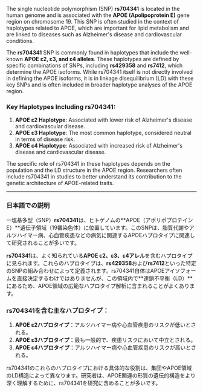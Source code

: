 The single nucleotide polymorphism (SNP) **rs704341** is located in the human genome and is associated with the **APOE (Apolipoprotein E)** gene region on chromosome 19. This SNP is often studied in the context of haplotypes related to APOE, which are important for lipid metabolism and are linked to diseases such as Alzheimer's disease and cardiovascular conditions.

The **rs704341** SNP is commonly found in haplotypes that include the well-known **APOE ε2, ε3, and ε4 alleles**. These haplotypes are defined by specific combinations of SNPs, including **rs429358** and **rs7412**, which determine the APOE isoforms. While rs704341 itself is not directly involved in defining the APOE isoforms, it is in linkage disequilibrium (LD) with these key SNPs and is often included in broader haplotype analyses of the APOE region.

### Key Haplotypes Including rs704341:
1. **APOE ε2 Haplotype**: Associated with lower risk of Alzheimer's disease and cardiovascular disease.
2. **APOE ε3 Haplotype**: The most common haplotype, considered neutral in terms of disease risk.
3. **APOE ε4 Haplotype**: Associated with increased risk of Alzheimer's disease and cardiovascular disease.

The specific role of rs704341 in these haplotypes depends on the population and the LD structure in the APOE region. Researchers often include rs704341 in studies to better understand its contribution to the genetic architecture of APOE-related traits.

---

### 日本語での説明
一塩基多型（SNP）**rs704341**は、ヒトゲノムの**APOE（アポリポプロテインE）**遺伝子領域（19番染色体）に位置しています。このSNPは、脂質代謝やアルツハイマー病、心血管疾患などの病気に関連するAPOEハプロタイプに関連して研究されることが多いです。

**rs704341**は、よく知られている**APOE ε2、ε3、ε4アレル**を含むハプロタイプに見られます。これらのハプロタイプは、**rs429358**および**rs7412**といった特定のSNPの組み合わせによって定義されます。rs704341自体はAPOEアイソフォームを直接決定するわけではありませんが、この領域内で**連鎖不平衡（LD）**にあるため、APOE領域の広範なハプロタイプ解析に含まれることがよくあります。

### rs704341を含む主なハプロタイプ：
1. **APOE ε2ハプロタイプ**：アルツハイマー病や心血管疾患のリスクが低いとされる。
2. **APOE ε3ハプロタイプ**：最も一般的で、疾患リスクにおいて中立とされる。
3. **APOE ε4ハプロタイプ**：アルツハイマー病や心血管疾患のリスクが高いとされる。

rs704341のこれらのハプロタイプにおける具体的な役割は、集団やAPOE領域のLD構造によって異なります。研究者は、APOE関連の形質の遺伝的構造をより深く理解するために、rs704341を研究に含めることが多いです。